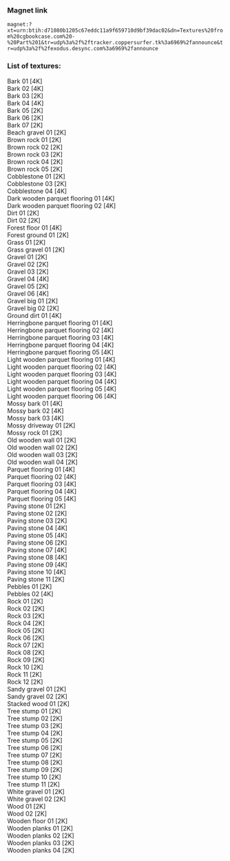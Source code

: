### Magnet link
`magnet:?xt=urn:btih:d71080b1205c67eddc11a9f659710d9bf39dac02&dn=Textures%20from%20cgbookcase.com%20-%20Part%201&tr=udp%3a%2f%2ftracker.coppersurfer.tk%3a6969%2fannounce&tr=udp%3a%2f%2fexodus.desync.com%3a6969%2fannounce`  
  
### List of textures:
  
Bark 01 [4K]  
Bark 02 [4K]  
Bark 03 [2K]  
Bark 04 [4K]  
Bark 05 [2K]  
Bark 06 [2K]  
Bark 07 [2K]  
Beach gravel 01 [2K]  
Brown rock 01 [2K]  
Brown rock 02 [2K]  
Brown rock 03 [2K]  
Brown rock 04 [2K]  
Brown rock 05 [2K]  
Cobblestone 01 [2K]  
Cobblestone 03 [2K]  
Cobblestone 04 [4K]  
Dark wooden parquet flooring 01 [4K]  
Dark wooden parquet flooring 02 [4K]  
Dirt 01 [2K]  
Dirt 02 [2K]  
Forest floor 01 [4K]  
Forest ground 01 [2K]  
Grass 01 [2K]  
Grass gravel 01 [2K]  
Gravel 01 [2K]  
Gravel 02 [2K]  
Gravel 03 [2K]  
Gravel 04 [4K]  
Gravel 05 [2K]  
Gravel 06 [4K]  
Gravel big 01 [2K]  
Gravel big 02 [2K]  
Ground dirt 01 [4K]  
Herringbone parquet flooring 01 [4K]  
Herringbone parquet flooring 02 [4K]  
Herringbone parquet flooring 03 [4K]  
Herringbone parquet flooring 04 [4K]  
Herringbone parquet flooring 05 [4K]  
Light wooden parquet flooring 01 [4K]  
Light wooden parquet flooring 02 [4K]  
Light wooden parquet flooring 03 [4K]  
Light wooden parquet flooring 04 [4K]  
Light wooden parquet flooring 05 [4K]  
Light wooden parquet flooring 06 [4K]  
Mossy bark 01 [4K]  
Mossy bark 02 [4K]  
Mossy bark 03 [4K]  
Mossy driveway 01 [2K]  
Mossy rock 01 [2K]  
Old wooden wall 01 [2K]  
Old wooden wall 02 [2K]  
Old wooden wall 03 [2K]  
Old wooden wall 04 [2K]  
Parquet flooring 01 [4K]  
Parquet flooring 02 [4K]  
Parquet flooring 03 [4K]  
Parquet flooring 04 [4K]  
Parquet flooring 05 [4K]  
Paving stone 01 [2K]  
Paving stone 02 [2K]  
Paving stone 03 [2K]  
Paving stone 04 [4K]  
Paving stone 05 [4K]  
Paving stone 06 [2K]  
Paving stone 07 [4K]  
Paving stone 08 [4K]  
Paving stone 09 [4K]  
Paving stone 10 [4K]  
Paving stone 11 [2K]  
Pebbles 01 [2K]  
Pebbles 02 [4K]  
Rock 01 [2K]  
Rock 02 [2K]  
Rock 03 [2K]  
Rock 04 [2K]  
Rock 05 [2K]  
Rock 06 [2K]  
Rock 07 [2K]  
Rock 08 [2K]  
Rock 09 [2K]  
Rock 10 [2K]  
Rock 11 [2K]  
Rock 12 [2K]  
Sandy gravel 01 [2K]  
Sandy gravel 02 [2K]  
Stacked wood 01 [2K]  
Tree stump 01 [2K]  
Tree stump 02 [2K]  
Tree stump 03 [2K]  
Tree stump 04 [2K]  
Tree stump 05 [2K]  
Tree stump 06 [2K]  
Tree stump 07 [2K]  
Tree stump 08 [2K]  
Tree stump 09 [2K]  
Tree stump 10 [2K]  
Tree stump 11 [2K]  
White gravel 01 [2K]  
White gravel 02 [2K]  
Wood 01 [2K]  
Wood 02 [2K]  
Wooden floor 01 [2K]  
Wooden planks 01 [2K]  
Wooden planks 02 [2K]  
Wooden planks 03 [2K]  
Wooden planks 04 [2K]
